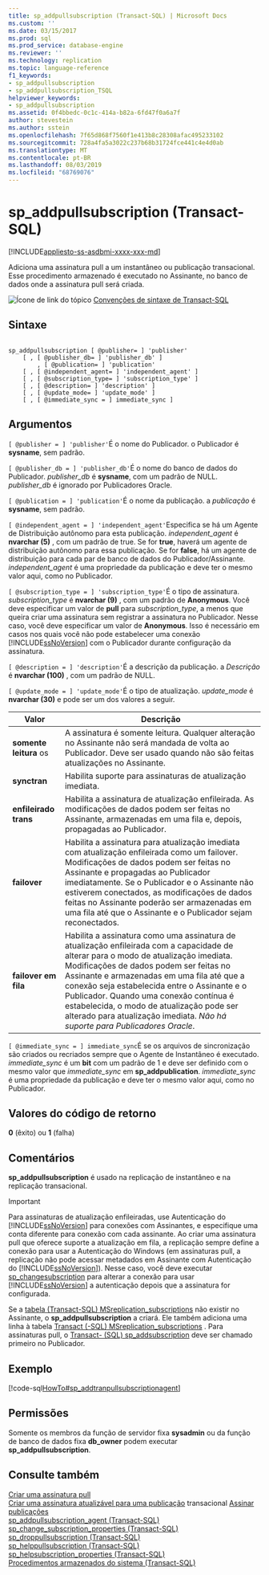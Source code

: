 ```yaml
---
title: sp_addpullsubscription (Transact-SQL) | Microsoft Docs
ms.custom: ''
ms.date: 03/15/2017
ms.prod: sql
ms.prod_service: database-engine
ms.reviewer: ''
ms.technology: replication
ms.topic: language-reference
f1_keywords:
- sp_addpullsubscription
- sp_addpullsubscription_TSQL
helpviewer_keywords:
- sp_addpullsubscription
ms.assetid: 0f4bbedc-0c1c-414a-b82a-6fd47f0a6a7f
author: stevestein
ms.author: sstein
ms.openlocfilehash: 7f65d868f7560f1e413b8c28308afac495233102
ms.sourcegitcommit: 728a4fa5a3022c237b68b31724fce441c4e4d0ab
ms.translationtype: MT
ms.contentlocale: pt-BR
ms.lasthandoff: 08/03/2019
ms.locfileid: "68769076"
---
```

# <a name="sp_addpullsubscription-transact-sql"></a>sp_addpullsubscription (Transact-SQL)
[!INCLUDE[appliesto-ss-asdbmi-xxxx-xxx-md](../../includes/appliesto-ss-asdbmi-xxxx-xxx-md.md)]

  Adiciona uma assinatura pull a um instantâneo ou publicação transacional. Esse procedimento armazenado é executado no Assinante, no banco de dados onde a assinatura pull será criada.  
  
 ![Ícone de link do tópico](../../database-engine/configure-windows/media/topic-link.gif "Ícone de link do tópico") [Convenções de sintaxe de Transact-SQL](../../t-sql/language-elements/transact-sql-syntax-conventions-transact-sql.md)  
  
## <a name="syntax"></a>Sintaxe  
  
```  
  
sp_addpullsubscription [ @publisher= ] 'publisher'  
    [ , [ @publisher_db= ] 'publisher_db' ]  
        , [ @publication= ] 'publication'  
    [ , [ @independent_agent= ] 'independent_agent' ]  
    [ , [ @subscription_type= ] 'subscription_type' ]  
    [ , [ @description= ] 'description' ]  
    [ , [ @update_mode= ] 'update_mode' ]  
    [ , [ @immediate_sync = ] immediate_sync ]  
```  
  
## <a name="arguments"></a>Argumentos  
`[ @publisher = ] 'publisher'`É o nome do Publicador. o Publicador é **sysname**, sem padrão.  
  
`[ @publisher_db = ] 'publisher_db'`É o nome do banco de dados do Publicador. *publisher_db* é **sysname**, com um padrão de NULL. *publisher_db* é ignorado por Publicadores Oracle.  
  
`[ @publication = ] 'publication'`É o nome da publicação. a *publicação* é **sysname**, sem padrão.  
  
`[ @independent_agent = ] 'independent_agent'`Especifica se há um Agente de Distribuição autônomo para esta publicação. *independent_agent* é **nvarchar (5)** , com um padrão de true. Se for **true**, haverá um agente de distribuição autônomo para essa publicação. Se for **false**, há um agente de distribuição para cada par de banco de dados do Publicador/Assinante. *independent_agent* é uma propriedade da publicação e deve ter o mesmo valor aqui, como no Publicador.  
  
`[ @subscription_type = ] 'subscription_type'`É o tipo de assinatura. *subscription_type* é **nvarchar (9)** , com um padrão de **Anonymous**. Você deve especificar um valor de **pull** para *subscription_type*, a menos que queira criar uma assinatura sem registrar a assinatura no Publicador. Nesse caso, você deve especificar um valor de **Anonymous**. Isso é necessário em casos nos quais você não pode estabelecer uma conexão [!INCLUDE[ssNoVersion](../../includes/ssnoversion-md.md)] com o Publicador durante configuração da assinatura.  
  
`[ @description = ] 'description'`É a descrição da publicação. a *Descrição* é **nvarchar (100)** , com um padrão de NULL.  
  
`[ @update_mode = ] 'update_mode'`É o tipo de atualização. *update_mode* é **nvarchar (30)** e pode ser um dos valores a seguir.  
  
|Valor|Descrição|  
|-----------|-----------------|  
|**somente leitura** os|A assinatura é somente leitura. Qualquer alteração no Assinante não será mandada de volta ao Publicador. Deve ser usado quando não são feitas atualizações no Assinante.|  
|**synctran**|Habilita suporte para assinaturas de atualização imediata.|  
|**enfileirado trans**|Habilita a assinatura de atualização enfileirada. As modificações de dados podem ser feitas no Assinante, armazenadas em uma fila e, depois, propagadas ao Publicador.|  
|**failover**|Habilita a assinatura para atualização imediata com atualização enfileirada como um failover. Modificações de dados podem ser feitas no Assinante e propagadas ao Publicador imediatamente. Se o Publicador e o Assinante não estiverem conectados, as modificações de dados feitas no Assinante poderão ser armazenadas em uma fila até que o Assinante e o Publicador sejam reconectados.|  
|**failover em fila**|Habilita a assinatura como uma assinatura de atualização enfileirada com a capacidade de alterar para o modo de atualização imediata. Modificações de dados podem ser feitas no Assinante e armazenadas em uma fila até que a conexão seja estabelecida entre o Assinante e o Publicador. Quando uma conexão contínua é estabelecida, o modo de atualização pode ser alterado para atualização imediata. *Não há suporte para Publicadores Oracle*.|  
  
`[ @immediate_sync = ] immediate_sync`É se os arquivos de sincronização são criados ou recriados sempre que o Agente de Instantâneo é executado. *immediate_sync* é um **bit** com um padrão de 1 e deve ser definido com o mesmo valor que *immediate_sync* em **sp_addpublication**. *immediate_sync* é uma propriedade da publicação e deve ter o mesmo valor aqui, como no Publicador.  
  
## <a name="return-code-values"></a>Valores do código de retorno  
 **0** (êxito) ou **1** (falha)  
  
## <a name="remarks"></a>Comentários  
 **sp_addpullsubscription** é usado na replicação de instantâneo e na replicação transacional.  
  
> [!IMPORTANT]  
>  Para assinaturas de atualização enfileiradas, use Autenticação do [!INCLUDE[ssNoVersion](../../includes/ssnoversion-md.md)] para conexões com Assinantes, e especifique uma conta diferente para conexão com cada assinante. Ao criar uma assinatura pull que oferece suporte a atualização em fila, a replicação sempre define a conexão para usar a Autenticação do Windows (em assinaturas pull, a replicação não pode acessar metadados em Assinante com Autenticação do [!INCLUDE[ssNoVersion](../../includes/ssnoversion-md.md)]). Nesse caso, você deve executar [sp_changesubscription](../../relational-databases/system-stored-procedures/sp-changesubscription-transact-sql.md) para alterar a conexão para usar [!INCLUDE[ssNoVersion](../../includes/ssnoversion-md.md)] a autenticação depois que a assinatura for configurada.  
  
 Se a [tabela &#40;Transact-SQL&#41; MSreplication_subscriptions](../../relational-databases/system-tables/msreplication-subscriptions-transact-sql.md) não existir no Assinante, o **sp_addpullsubscription** a criará. Ele também adiciona uma linha à tabela [Transact &#40;-SQL&#41; MSreplication_subscriptions](../../relational-databases/system-tables/msreplication-subscriptions-transact-sql.md) . Para assinaturas pull, o [Transact- &#40;SQL&#41; sp_addsubscription](../../relational-databases/system-stored-procedures/sp-addsubscription-transact-sql.md) deve ser chamado primeiro no Publicador.  
  
## <a name="example"></a>Exemplo  
 [!code-sql[HowTo#sp_addtranpullsubscriptionagent](../../relational-databases/replication/codesnippet/tsql/sp-addpullsubscription-t_1.sql)]  
  
## <a name="permissions"></a>Permissões  
 Somente os membros da função de servidor fixa **sysadmin** ou da função de banco de dados fixa **db_owner** podem executar **sp_addpullsubscription**.  
  
## <a name="see-also"></a>Consulte também  
 [Criar uma assinatura pull](../../relational-databases/replication/create-a-pull-subscription.md)   
 [Criar uma assinatura atualizável para uma publicação](../../relational-databases/replication/publish/create-an-updatable-subscription-to-a-transactional-publication.md) transacional [Assinar publicações](../../relational-databases/replication/subscribe-to-publications.md)   
 [sp_addpullsubscription_agent &#40;Transact-SQL&#41;](../../relational-databases/system-stored-procedures/sp-addpullsubscription-agent-transact-sql.md)   
 [sp_change_subscription_properties &#40;Transact-SQL&#41;](../../relational-databases/system-stored-procedures/sp-change-subscription-properties-transact-sql.md)   
 [sp_droppullsubscription &#40;Transact-SQL&#41;](../../relational-databases/system-stored-procedures/sp-droppullsubscription-transact-sql.md)   
 [sp_helppullsubscription &#40;Transact-SQL&#41;](../../relational-databases/system-stored-procedures/sp-helppullsubscription-transact-sql.md)   
 [sp_helpsubscription_properties &#40;Transact-SQL&#41;](../../relational-databases/system-stored-procedures/sp-helpsubscription-properties-transact-sql.md)   
 [Procedimentos armazenados do sistema &#40;Transact-SQL&#41;](../../relational-databases/system-stored-procedures/system-stored-procedures-transact-sql.md)  
  
  
